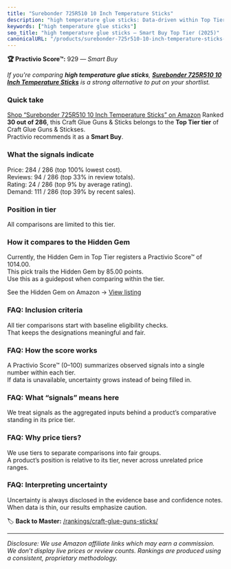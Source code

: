 ```yaml
---
title: "Surebonder 725R510 10 Inch Temperature Sticks"
description: "high temperature glue sticks: Data-driven within Top Tier ranking using the Practivio Score™. Positioned by quality, value, demand, findability, momentum."
keywords: ["high temperature glue sticks"]
seo_title: "high temperature glue sticks — Smart Buy Top Tier (2025)"
canonicalURL: "/products/surebonder-725r510-10-inch-temperature-sticks-B001FWXXII/"
---
```


**🏆 Practivio Score™:** 929 — _Smart Buy_


*If you're comparing **high temperature glue sticks**, **[Surebonder 725R510 10 Inch Temperature Sticks](https://www.amazon.com/dp/B001FWXXII?tag=practivio-20)** is a strong alternative to put on your shortlist.*
### Quick take
[Shop “Surebonder 725R510 10 Inch Temperature Sticks” on Amazon](https://www.amazon.com/dp/B001FWXXII?tag=practivio-20)
Ranked **30 out of 286**, this Craft Glue Guns & Sticks belongs to the **Top Tier tier** of Craft Glue Guns & Stickses.  
Practivio recommends it as a **Smart Buy**.

### What the signals indicate
Price: 284 / 286 (top 100% lowest cost).  
Reviews: 94 / 286 (top 33% in review totals).  
Rating: 24 / 286 (top 9% by average rating).  
Demand: 111 / 286 (top 39% by recent sales).

### Position in tier
All comparisons are limited to this tier.

### How it compares to the Hidden Gem
Currently, the Hidden Gem in Top Tier registers a Practivio Score™ of 1014.00.  
This pick trails the Hidden Gem by 85.00 points.  
Use this as a guidepost when comparing within the tier.  

See the Hidden Gem on Amazon → [View listing](https://www.amazon.com/dp/B088HF5ZQ1?tag=practivio-20)

### FAQ: Inclusion criteria
All tier comparisons start with baseline eligibility checks.  
That keeps the designations meaningful and fair.

### FAQ: How the score works
A Practivio Score™ (0–100) summarizes observed signals into a single number within each tier.  
If data is unavailable, uncertainty grows instead of being filled in.

### FAQ: What “signals” means here
We treat signals as the aggregated inputs behind a product’s comparative standing in its price tier.

### FAQ: Why price tiers?
We use tiers to separate comparisons into fair groups.  
A product’s position is relative to its tier, never across unrelated price ranges.

### FAQ: Interpreting uncertainty
Uncertainty is always disclosed in the evidence base and confidence notes.  
When data is thin, our results emphasize caution.


🏷️ **Back to Master:** [/rankings/craft-glue-guns-sticks/](/rankings/craft-glue-guns-sticks/)

---
_Disclosure: We use Amazon affiliate links which may earn a commission. We don’t display live prices or review counts. Rankings are produced using a consistent, proprietary methodology._
